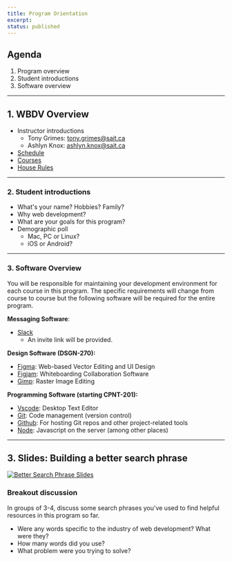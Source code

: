 ```yaml
---
title: Program Orientation
excerpt: 
status: published
---
```


## Agenda
1. Program overview
2. Student introductions
3. Software overview

---

## 1. WBDV Overview
- Instructor introductions
    - Tony Grimes: [tony.grimes@sait.ca](mailto:tony.grimes@sait.ca)
    - Ashlyn Knox: [ashlyn.knox@sait.ca](mailto:ashlyn.knox@sait.ca)
- [Schedule](/)
- [Courses](/courses)
- [House Rules](/house-rules)

---

### 2. Student introductions
- What's your name? Hobbies? Family?
- Why web development?
- What are your goals for this program?
- Demographic poll
    - Mac, PC or Linux?
    - iOS or Android?

---

### 3. Software Overview
You will be responsible for maintaining your development environment for each course in this program. The specific requirements will change from course to course but the following software will be required for the entire program.

**Messaging Software**:
- [Slack](https://slack.com/intl/en-ca/downloads/)
  - An invite link will be provided.

**Design Software (DSGN-270):**
- [Figma](https://figma.com): Web-based Vector Editing and UI Design
- [Figjam](https://www.figma.com/figjam/): Whiteboarding Collaboration Software 
- [Gimp](https://www.gimp.org/): Raster Image Editing


**Programming Software (starting CPNT-201):**  
- [Vscode](https://code.visualstudio.com/): Desktop Text Editor
- [Git](https://git-scm.com/): Code management (version control)
- [Github](https://github.com): For hosting Git repos and other project-related tools
- [Node](https://nodejs.org/en/): Javascript on the server (among other places)

---


## 3. Slides: Building a better search phrase
[![Better Search Phrase Slides](/images/slides/better-search-phrases.png)](https://sait-wbdv.github.io/slides/w23/cpnt-270/better-search-phrases.html)


### Breakout discussion
In groups of 3-4, discuss some search phrases you've used to find helpful resources in this program so far.
- Were any words specific to the industry of web development? What were they?
- How many words did you use?
- What problem were you trying to solve?
